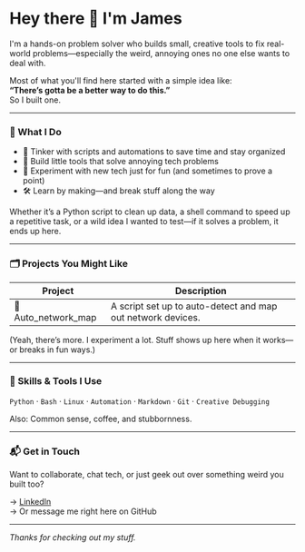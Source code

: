 # Hey there 👋 I'm James

I'm a hands-on problem solver who builds small, creative tools to fix real-world problems—especially the weird, annoying ones no one else wants to deal with.

Most of what you'll find here started with a simple idea like:  
**“There’s gotta be a better way to do this.”**  
So I built one.

---

### 🧰 What I Do

- 🧠 Tinker with scripts and automations to save time and stay organized
- 🧰 Build little tools that solve annoying tech problems
- 🧪 Experiment with new tech just for fun (and sometimes to prove a point)
- 🛠️ Learn by making—and break stuff along the way

Whether it’s a Python script to clean up data, a shell command to speed up a repetitive task, or a wild idea I wanted to test—if it solves a problem, it ends up here.

---

### 🗂️ Projects You Might Like

| Project | Description |
|--------|-------------|
| 📁 Auto_network_map | A script set up to auto-detect and map out network devices. |

(Yeah, there’s more. I experiment a lot. Stuff shows up here when it works—or breaks in fun ways.)

---

### 🧠 Skills & Tools I Use

`Python` ‧ `Bash` ‧ `Linux` ‧ `Automation` ‧ `Markdown` ‧ `Git` ‧ `Creative Debugging`

Also: Common sense, coffee, and stubbornness.

---

### 📬 Get in Touch

Want to collaborate, chat tech, or just geek out over something weird you built too?

→ [LinkedIn](https://linkedin.com/in/your-link)  
→ Or message me right here on GitHub

---

_Thanks for checking out my stuff._
